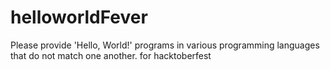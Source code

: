# helloworldFever
Please provide 'Hello, World!' programs in various programming languages that do not match one another. for hacktoberfest 
